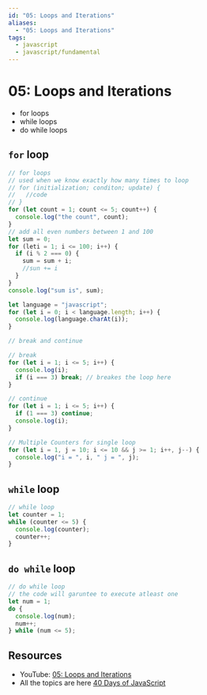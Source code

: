 ```yaml
---
id: "05: Loops and Iterations"
aliases:
  - "05: Loops and Iterations"
tags:
  - javascript
  - javascript/fundamental
---
```


# 05: Loops and Iterations

- for loops
- while loops
- do while loops

## `for` loop

```javascript
// for loops
// used when we know exactly how many times to loop
// for (initialization; conditon; update) {
//   //code
// }
for (let count = 1; count <= 5; count++) {
  console.log("the count", count);
}
// add all even numbers between 1 and 100
let sum = 0;
for (leti = 1; i <= 100; i++) {
  if (i % 2 === 0) {
    sum = sum + i;
    //sun += i
  }
}
console.log("sum is", sum);

let language = "javascript";
for (let i = 0; i < language.length; i++) {
  console.log(language.charAt(i));
}

// break and continue

// break
for (let i = 1; i <= 5; i++) {
  console.log(i);
  if (i === 3) break; // breakes the loop here
}

// continue
for (let i = 1; i <= 5; i++) {
  if (1 === 3) continue;
  console.log(i);
}

// Multiple Counters for single loop
for (let i = 1, j = 10; i <= 10 && j >= 1; i++, j--) {
  console.log("i = ", i, " j = ", j);
}
```

## `while` loop

```javascript
// while loop
let counter = 1;
while (counter <= 5) {
  console.log(counter);
  counter++;
}
```

## `do while` loop

```javascript
// do while loop
// the code will garuntee to execute atleast one
let num = 1;
do {
  console.log(num);
  num++;
} while (num <= 5);
```

## Resources

- YouTube: [05: Loops and Iterations](https://www.youtube.com/watch?v=MDR43-2GvtA)
- All the topics are here [40 Days of JavaScript](notes/40%20Days%20of%20JavaScript.md)
